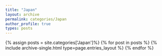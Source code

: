```yaml
---
title: "Japan"
layout: archive
permalink: categories/Japan
author_profile: true
types: posts
---
```


{% assign posts = site.categories['Japan']%}
{% for post in posts %} 
  {% include archive-single.html type=page.entries_layout %} 
{% endfor %}
